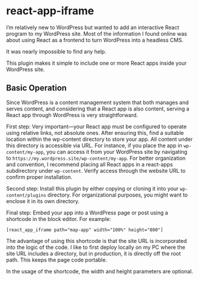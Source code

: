 # react-app-iframe

I’m relatively new to WordPress but wanted to add an interactive React program to my WordPress site. Most of the information I found online was about using React as a frontend to turn WordPress into a headless CMS.

It was nearly impossible to find any help.

This plugin makes it simple to include one or more React apps inside your WordPress site.

## Basic Operation

Since WordPress is a content management system that both manages and serves content, and considering that a React app is also content, serving a React app through WordPress is very straightforward.

First step: Very important—your React app must be configured to operate using relative links, not absolute ones. After ensuring this, find a suitable location within the wp-content directory to store your app. All content under this directory is accessible via URL. For instance, if you place the app in `wp-content/my-app`, you can access it from your WordPress site by navigating to `https://my.wordpress.site/wp-content/my-app`. For better organization and convention, I recommend placing all React apps in a react-apps subdirectory under `wp-content`. Verify access through the website URL to confirm proper installation.

Second step: Install this plugin by either copying or cloning it into your `wp-content/plugins` directory. For organizational purposes, you might want to enclose it in its own directory.

Final step: Embed your app into a WordPress page or post using a shortcode in the block editor. For example:

```[react_app_iframe path="map-app" width="100%" height="800"]```

The advantage of using this shortcode is that the site URL is incorporated into the logic of the code. I like to first deploy locally on my PC where the site URL includes a directory, but in production, it is directly off the root path. This keeps the page code portable.

In the usage of the shortcode, the width and height parameters are optional.